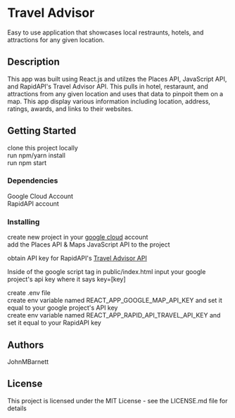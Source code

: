 # Travel Advisor

Easy to use application that showcases local restraunts, hotels, and attractions for any given location.

## Description

This app was built using React.js and utilzes the Places API, JavaScript API, and RapidAPI's Travel Advisor API. This pulls in hotel, restaraunt, and attractions from any 
given location and uses that data to pinpoit them on a map. This app display various information including location, address, ratings, awards, and links to their websites.

## Getting Started

clone this project locally  
run npm/yarn install  
run npm start  

### Dependencies

Google Cloud Account  
RapidAPI account  

### Installing

create new project in your [google cloud](https://cloud.google.com/) account  
add the Places API & Maps JavaScript API to the project  
  
obtain API key for RapidAPI's [Travel Advisor API](https://rapidapi.com/apidojo/api/travel-advisor/)  

Inside of the google script tag in public/index.html input your google project's api key where it says key=[key]
  
create .env file  
create env variable named REACT_APP_GOOGLE_MAP_API_KEY and set it equal to your google project's API key  
create env variable named REACT_APP_RAPID_API_TRAVEL_API_KEY and set it equal to your RapidAPI key  

## Authors

JohnMBarnett

## License

This project is licensed under the MIT License - see the LICENSE.md file for details
